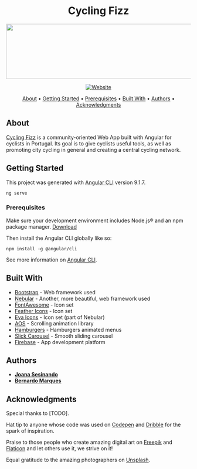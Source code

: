<h1 align="center">Cycling Fizz</h1>

<p align="center">
  <img width="526" height="150" src="https://drive.google.com/uc?id=1tDo6vF-Gn7Z1vG2s7tz09P2of6Kgg8w6">
</p>

<p align="center">
  <a href="https://cyclingfizz.pt/">
    <img src="https://img.shields.io/website?down_message=offline&style=flat-square&up_color=green&up_message=online&url=https%3A%2F%2Fcyclingfizz.pt" alt="Website">
  </a>
</p>

<p align="center">
  <a href="#about">About</a> •
  <a href="#gettingstarted">Getting Started</a> •
  <a href="#prerequisites">Prerequisites</a> •
  <a href="#builtwith">Built With</a> •
  <a href="#authors">Authors</a> •
  <a href="#acknowledgments">Acknowledgments</a>
</p>

## About

[Cycling Fizz](https://cyclingfizz.pt) is a community-oriented Web App built with Angular for cyclists in Portugal. Its goal is to give cyclists useful tools, as well as promoting city cycling in general and creating a central cycling network.

## Getting Started

This project was generated with [Angular CLI](https://github.com/angular/angular-cli) version 9.1.7.
```
ng serve
```

### Prerequisites

Make sure your development environment includes Node.js® and an npm package manager. [Download](https://www.npmjs.com/get-npm)

Then install the Angular CLI globally like so:
```
npm install -g @angular/cli
```

See more information on [Angular CLI](https://angular.io/guide/setup-local).

## Built With

* [Bootstrap](https://getbootstrap.com/) - Web framework used
* [Nebular](https://akveo.github.io/nebular/) - Another, more beautiful, web framework used
* [FontAwesome](https://fontawesome.com/) - Icon set
* [Feather Icons](https://feathericons.com/) - Icon set
* [Eva Icons](https://akveo.github.io/eva-icons/) - Icon set (part of Nebular)
* [AOS](https://michalsnik.github.io/aos/) - Scrolling animation library
* [Hamburgers](https://jonsuh.com/hamburgers/) - Hamburgers animated menus
* [Slick Carousel](https://kenwheeler.github.io/slick/) - Smooth sliding carousel
* [Firebase](https://firebase.google.com/) - App development platform

## Authors

* **[Joana Sesinando](https://www.linkedin.com/in/joanasesinando/)**
* **[Bernardo Marques](https://www.linkedin.com/in/bernardo-marques-aa241b134/)**

## Acknowledgments

Special thanks to [TODO].

Hat tip to anyone whose code was used on [Codepen](https://codepen.io/) and [Dribble](https://dribbble.com/) for the spark of inspiration.

Praise to those people who create amazing digital art on [Freepik](https://freepik.com/) and [Flaticon](https://flaticon.com/) and let others use it, we strive on it!

Equal gratitude to the amazing photographers on [Unsplash](https://unsplash.com/).

